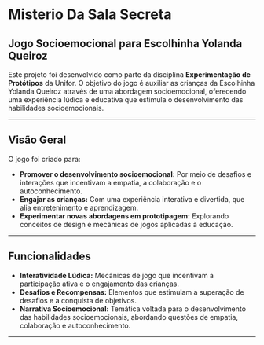 # Misterio Da Sala Secreta

## Jogo Socioemocional para Escolhinha Yolanda Queiroz
Este projeto foi desenvolvido como parte da disciplina **Experimentação de Protótipos** da Unifor. O objetivo do jogo é auxiliar as crianças da Escolhinha Yolanda Queiroz 
através de uma abordagem socioemocional, oferecendo uma experiência lúdica e educativa que estimula o desenvolvimento das habilidades socioemocionais.

---

## Visão Geral

O jogo foi criado para:
- **Promover o desenvolvimento socioemocional:** Por meio de desafios e interações que incentivam a empatia, a colaboração e o autoconhecimento.
- **Engajar as crianças:** Com uma experiência interativa e divertida, que alia entretenimento e aprendizagem.
- **Experimentar novas abordagens em prototipagem:** Explorando conceitos de design e mecânicas de jogos aplicadas à educação.

---

## Funcionalidades

- **Interatividade Lúdica:** Mecânicas de jogo que incentivam a participação ativa e o engajamento das crianças.
- **Desafios e Recompensas:** Elementos que estimulam a superação de desafios e a conquista de objetivos.
- **Narrativa Socioemocional:** Temática voltada para o desenvolvimento das habilidades socioemocionais, abordando questões de empatia, colaboração e autoconhecimento.

---

